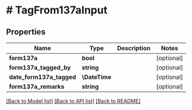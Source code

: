 # # TagFrom137aInput

## Properties

Name | Type | Description | Notes
------------ | ------------- | ------------- | -------------
**form137a** | **bool** |  | [optional]
**form137a_tagged_by** | **string** |  | [optional]
**date_form137a_tagged** | **\DateTime** |  | [optional]
**form137a_remarks** | **string** |  | [optional]

[[Back to Model list]](../../README.md#models) [[Back to API list]](../../README.md#endpoints) [[Back to README]](../../README.md)
